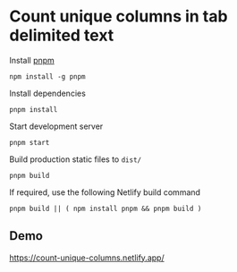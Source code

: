 # Count unique columns in tab delimited text

Install [pnpm](https://pnpm.io/)

    npm install -g pnpm

Install dependencies

    pnpm install

Start development server

    pnpm start

Build production static files to `dist/`

    pnpm build

If required, use the following Netlify build command

    pnpm build || ( npm install pnpm && pnpm build )

## Demo

<https://count-unique-columns.netlify.app/>
